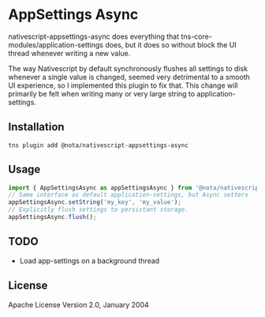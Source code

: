 # AppSettings Async

nativescript-appsettings-async does everything that tns-core-modules/application-settings does, but it does so without block the UI thread whenever writing a new value.

The way Nativescript by default synchronously flushes all settings to disk whenever a single value is changed, seemed very detrimental to a smooth UI experience, so I implemented this plugin to fix that. This change will primarily be felt when writing many or very large string to application-settings.

## Installation

```
tns plugin add @nota/nativescript-appsettings-async
```

## Usage 

```javascript
import { AppSettingsAsync as appSettingsAsync } from '@nota/nativescript-appsettings-async';
// Same interface as default application-settings, but Async setters
appSettingsAsync.setString('my_key', 'my_value');
// Explicitly flush settings to persistant storage.
appSettingsAsync.flush();
```

## TODO
- Load app-settings on a background thread

## License

Apache License Version 2.0, January 2004
